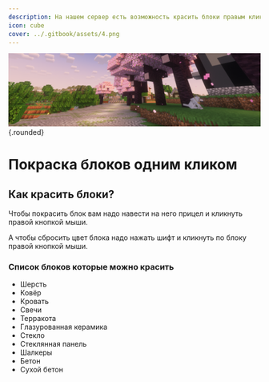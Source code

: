 ```yaml
---
description: На нашем сервер есть возможность красить блоки правым кликом мыши
icon: cube
cover: ../.gitbook/assets/4.png
---
```

![easycolor](../../public/assets/img/4.png){.rounded}

# Покраска блоков одним кликом

## Как красить блоки?

Чтобы покрасить блок вам надо навести на него прицел и кликнуть правой кнопкой мыши.

А чтобы сбросить цвет блока надо нажать шифт и кликнуть по блоку правой кнопкой мыши.

### Список блоков которые можно красить

* Шерсть
* Ковёр
* Кровать
* Свечи
* Терракота
* Глазурованная керамика
* Стекло
* Стеклянная панель
* Шалкеры
* Бетон
* Сухой бетон
